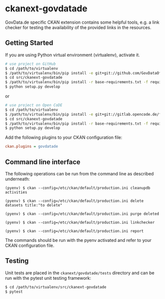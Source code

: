 # ckanext-govdatade

GovData.de specific CKAN extension contains some helpful tools, e.g. a link checker for testing the
availability of the provided links in the resources.

## Getting Started

If you are using Python virtual environment (virtualenv), activate it.

```bash
# use project on GitHub
$ cd /path/to/virtualenv
$ /path/to/virtualenv/bin/pip install -e git+git://github.com/GovDataOfficial/ckanext-govdatade.git#egg=ckanext-govdatade
$ cd src/ckanext-govdatade
$ /path/to/virtualenv/bin/pip install -r base-requirements.txt -f requirements
$ python setup.py develop
```

or

```bash
# use project on Open CoDE
$ cd /path/to/virtualenv
$ /path/to/virtualenv/bin/pip install -e git+git://gitlab.opencode.de/fitko/govdata/ckanext-govdatade.git#egg=ckanext-govdatade
$ cd src/ckanext-govdatade
$ /path/to/virtualenv/bin/pip install -r base-requirements.txt -f requirements
$ python setup.py develop
```

Add the following plugins to your CKAN configuration file:

```ini
ckan.plugins = govdatade
```
## Command line interface
The following operations can be run from the command line as described underneath:

    (pyenv) $ ckan --config=/etc/ckan/default/production.ini cleanupdb activities

    (pyenv) $ ckan --config=/etc/ckan/default/production.ini delete datasets title:"to delete"

    (pyenv) $ ckan --config=/etc/ckan/default/production.ini purge deleted

    (pyenv) $ ckan --config=/etc/ckan/default/production.ini linkchecker

    (pyenv) $ ckan --config=/etc/ckan/default/production.ini report

The commands should be run with the pyenv activated and refer to your CKAN configuration file.

## Testing

Unit tests are placed in the `ckanext/govdatade/tests` directory and can be run with the pytest unit testing framework:

```bash
$ cd /path/to/virtualenv/src/ckanext-govdatade
$ pytest
```
